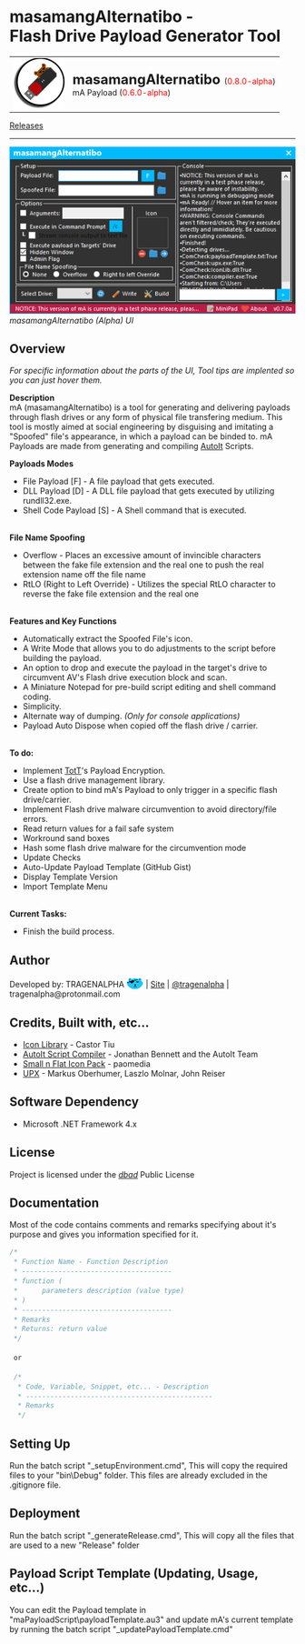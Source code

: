 <!-- READ ME v1.5 -->
# masamangAlternatibo - <br>Flash Drive Payload Generator Tool
<table><tr><td>
    <img src="graphics\icon_ss.png"/>
</td><td>
    <font size="5px"><b>masamangAlternatibo</b> </font>(<font color="red">0.8.0-alpha</font>)</font>
    <br>mA Payload (<font color="red">0.6.0-alpha</font>)
</td></tr></table>
<a href="https://github.com/tragenalpha/masamangalternatibo/releases">Releases</a>

---

<img src="graphics\ss1.png"/>
<i>masamangAlternatibo (Alpha) UI</i>

## Overview
<i>For specific information about the parts of the UI, Tool tips are implented so you can just hover them.</i>

<b>Description</b><br>
mA (masamangAlternatibo) is a tool for generating and delivering payloads through flash drives or any form of physical file transfering medium. This tool is mostly aimed at social engineering by disguising and imitating a "Spoofed" file's appearance, in which a payload can be binded to. mA Payloads are made from generating and compiling <a href="https://www.autoitscript.com/">AutoIt</a> Scripts.

<b> Payloads Modes</b><br><ul>
<li>File Payload [F] - A file payload that gets executed.</li>
<li>DLL Payload [D] - A DLL file payload that gets executed by utilizing rundll32.exe.</li>
<li>Shell Code Payload [S] - A Shell command that is executed.</li>
</ul>

<br><b>File Name Spoofing</b><ul>
<li>Overflow - Places an excessive amount of invincible characters between the fake file extension and the real one to push the real extension name off the file name</li>
<li>RtLO (Right to Left Override) - Utilizes the special RtLO character to reverse the fake file extension and the real one</li>
</ul>

<br><b>Features and Key Functions</b><ul>
<li>Automatically extract the Spoofed File's icon.</li>
<li>A Write Mode that allows you to do adjustments to the script before building the payload.</li>
<li>An option to drop and execute the payload in the target's drive to circumvent AV's Flash drive execution block and scan.</li>
<li>A Miniature Notepad for pre-build script editing and shell command coding.</li>
<li>Simplicity.</li>
<li>Alternate way of dumping. <i>(Only for console applications)</i></li>
<li>Payload Auto Dispose when copied off the flash drive / carrier.</li>
</ul>

<br><b>To do:</b><ul>
<li>Implement <a href="https://github.com/tragenalpha/tricksofthetrade">TotT</a>'s Payload Encryption.</li>
<li>Use a flash drive management library.</li>
<li>Create option to bind mA's Payload to only trigger in a specific flash drive/carrier.</li>
<li>Implement Flash drive malware circumvention to avoid directory/file errors.</li>
<li>Read return values for a fail safe system</li>
<li>Workround sand boxes</li>
<li>Hash some flash drive malware for the circumvention mode</li>
<li>Update Checks</li>
<li>Auto-Update Payload Template (GitHub Gist)</li>
<li>Display Template Version</li>
<li>Import Template Menu</li>
</ul>

<br><b>Current Tasks:</b><ul>
<li>Finish the build process.</li>
</ul>

## Author
<p>Developed by: TRAGENALPHA <img src="graphics\flare002.png" style="margin-bottom:-1%;"/> | <a href="https://tragenalpha.github.io">Site</a> | <a href="https://twitter.com/tragenalpha">@tragenalpha</a> | tragenalpha@protonmail.com</p>

## Credits, Built with, etc...

<ul>
    <li><a href="https://www.codeproject.com/Articles/16178/IconLib-Icons-Unfolded-MultiIcon-and-Windows-Vista">Icon Library</a> - Castor Tiu</li>
    <li><a href="https://www.autoitscript.com/">AutoIt Script Compiler</a> - Jonathan Bennett and the AutoIt Team</li>
    <li><a href="https://github.com/paomedia/small-n-flat">Small n Flat Icon Pack</a> - paomedia</li>
    <li><a href="https://upx.github.io">UPX</a> - Markus Oberhumer, Laszlo Molnar, John Reiser</li>
</ul>

## Software Dependency

<ul>
    <li>Microsoft .NET Framework 4.x</li>
</ul>

## License

Project is licensed under the <a href="https://www.dbad-license.org"><i>dbad</i></a> Public License

## Documentation

Most of the code contains comments and remarks specifying about it's purpose and gives you information specified for it.

<!--<pre><font color="#57A64A"><i>-->
```c
/*
 * Function Name - Function Description
 * -------------------------------------
 * function (
 *      parameters description (value type)
 * )
 * -------------------------------------
 * Remarks
 * Returns: return value
 */

 or

 /*
  * Code, Variable, Snippet, etc... - Description
  * ----------------------------------------------
  * Remarks
  */
```

<!--</i></font></pre>-->

## Setting Up

Run the batch script "_setupEnvironment.cmd", This will copy the required files to your "bin\Debug" folder. This files are already excluded in the .gitignore file.

## Deployment

Run the batch script "_generateRelease.cmd", This will copy all the files that are used to a new "Release\" folder

## Payload Script Template (Updating, Usage, etc...)

You can edit the Payload template in "maPayloadScript\payloadTemplate.au3" and update mA's current template by running the batch script "_updatePayloadTemplate.cmd"